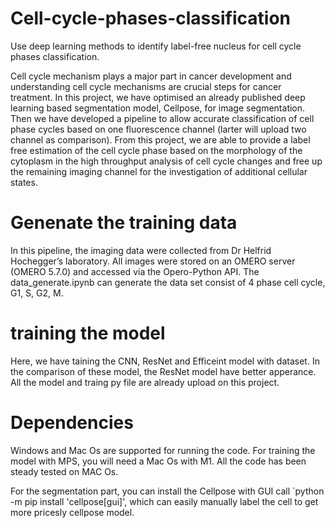 # Cell-cycle-phases-classification

Use deep learning methods to identify label-free nucleus for cell cycle phases classification.

Cell cycle mechanism plays a major part in cancer development and understanding cell cycle mechanisms are crucial steps for cancer treatment. In this project, we have optimised an already published deep learning based segmentation model, Cellpose, for image segmentation. Then we have developed a pipeline to allow accurate classification of cell phase cycles based on one fluorescence channel (larter will upload two channel as comparison). From this project, we are able to provide a label free estimation of the cell cycle phase based on the morphology of the cytoplasm in the high throughput analysis of cell cycle changes and free up the remaining imaging channel for the investigation of additional cellular states.

# Genenate the training data
 
 In this pipeline, the imaging data were collected from Dr Helfrid Hochegger’s laboratory. All images were stored on an OMERO server (OMERO 5.7.0) and accessed via the Opero-Python API. The data_generate.ipynb can generate the data set consist of 4 phase cell cycle, G1, S, G2, M.
 
 #  training the model 
 
 Here, we have taining the CNN, ResNet and Efficeint model with dataset. In the comparison of these model, the ResNet model have better apperance. All the model and traing py file are already upload on this project.

# Dependencies

Windows and Mac Os are supported for running the code. For training the model with MPS, you will need a Mac Os with M1. All the code has been steady tested on MAC Os.

For the segmentation part, you can install the Cellpose with GUI call `python -m pip install 'cellpose[gui]', which can easily manually label the cell to get more pricesly cellpose model. 
